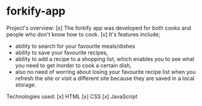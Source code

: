 # forkify-app
Project's overview:
[x] The forkify app was developed for both cooks and people who don't know how to cook.
[x] It's features include;
- ability to search for your favourite meals/dishes
- ability to save your favourite recipes,
- ability to add a recipe to a shopping list, which enables you to see what you need to get inorder to cook a certain dish,
- also no need of worring about losing your favourite recipe list when you refresh the site or visit a different site because they are saved in a local storage.

Technologies used:
[x] HTML
[x] CSS
[x] JavaScript